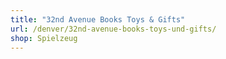 ```yaml
---
title: "32nd Avenue Books Toys & Gifts"
url: /denver/32nd-avenue-books-toys-und-gifts/
shop: Spielzeug
---
```

